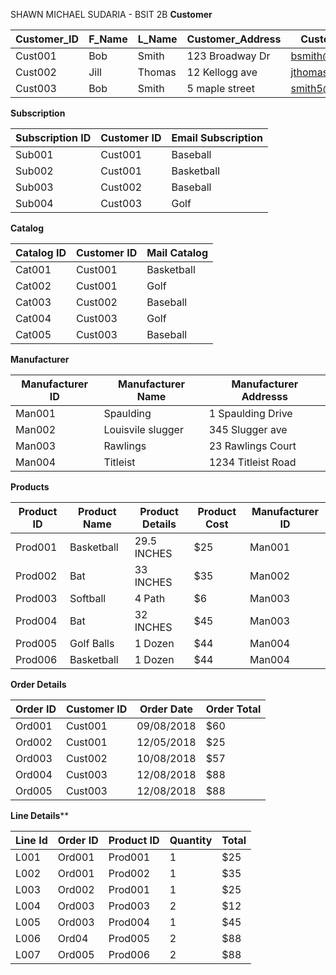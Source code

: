 SHAWN MICHAEL SUDARIA - BSIT 2B
**Customer**

| Customer_ID | F_Name | L_Name | Customer_Address | Customer_Email     |
| ----------- | ------ | ------ | ---------------- | ------------------ |
| Cust001     | Bob    | Smith  | 123 Broadway Dr  | bsmith@gmail.com   |
| Cust002     | Jill   | Thomas | 12 Kellogg ave   | jthomas@gmail.com  |
| Cust003     | Bob    | Smith  | 5 maple street   | smith5@hotmail.com |
**Subscription**

| Subscription ID | Customer ID | Email Subscription |
| --------------- | ----------- | ------------------ |
| Sub001          | Cust001     | Baseball           |
| Sub002          | Cust001     | Basketball         |
| Sub003          | Cust002     | Baseball           |
| Sub004          | Cust003     | Golf               |
**Catalog**

| Catalog ID | Customer ID | Mail Catalog |
| ---------- | ----------- | ------------ |
| Cat001     | Cust001     | Basketball   |
| Cat002     | Cust001     | Golf         |
| Cat003     | Cust002     | Baseball     |
| Cat004     | Cust003     | Golf         |
| Cat005     | Cust003     | Baseball     |
**Manufacturer**

| Manufacturer ID | Manufacturer Name | Manufacturer Addresss |
| --------------- | ----------------- | --------------------- |
| Man001          | Spaulding         | 1 Spaulding Drive     |
| Man002          | Louisvile slugger | 345 Slugger ave       |
| Man003          | Rawlings          | 23 Rawlings Court     |
| Man004          | Titleist          | 1234 Titleist Road    |

**Products**

| Product ID | Product Name | Product Details | Product Cost | Manufacturer ID |
| ---------- | ------------ | --------------- | ------------ | --------------- |
| Prod001    | Basketball   | 29.5 INCHES     | $25          | Man001          |
| Prod002    | Bat          | 33 INCHES       | $35          | Man002          |
| Prod003    | Softball     | 4 Path          | $6           | Man003          |
| Prod004    | Bat          | 32 INCHES       | $45          | Man003          |
| Prod005    | Golf Balls   | 1 Dozen         | $44          | Man004          |
| Prod006    | Basketball   | 1 Dozen         | $44          | Man004          |
**Order Details**

| Order ID | Customer ID | Order Date | Order Total |
| -------- | ----------- | ---------- | ----------- |
| Ord001   | Cust001     | 09/08/2018 | $60         |
| Ord002   | Cust001     | 12/05/2018 | $25         |
| Ord003   | Cust002     | 10/08/2018 | $57         |
| Ord004   | Cust003     | 12/08/2018 | $88         |
| Ord005   | Cust003     | 12/08/2018 | $88         |
**Line Details****

| Line Id | Order ID | Product ID | Quantity | Total |
| ------- | -------- | ---------- | -------- | ----- |
| L001    | Ord001   | Prod001    | 1        | $25   |
| L002    | Ord001   | Prod002    | 1        | $35   |
| L003    | Ord002   | Prod001    | 1        | $25   |
| L004    | Ord003   | Prod003    | 2        | $12   |
| L005    | Ord003   | Prod004    | 1        | $45   |
| L006    | Ord04    | Prod005    | 2        | $88   |
| L007    | Ord005   | Prod006    | 2        | $88   |



